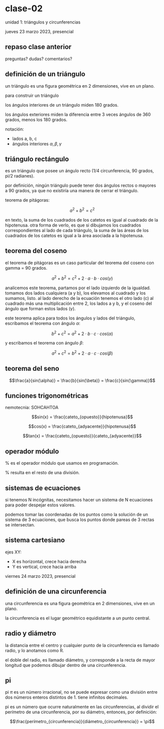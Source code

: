 # clase-02

unidad 1: triángulos y circunferencias

jueves 23 marzo 2023, presencial

## repaso clase anterior

preguntas? dudas? comentarios?

## definición de un triángulo

un triángulo es una figura geométrica en 2 dimensiones, vive en un plano.

para construir un triángulo

los ángulos interiores de un triángulo miden 180 grados.

los ángulos exteriores miden la diferencia entre 3 veces ángulos de 360 grados, menos los 180 grados.

notación:

- lados a, b, c
- ángulos interiores $\alpha, \beta, \gamma$

## triángulo rectángulo

es un triángulo que posee un ángulo recto (1/4 circunferencia, 90 grados, pi/2 radianes).

por definición, ningún triángulo puede tener dos ángulos rectos o mayores a 90 grados, ya que no existiría una manera de cerrar el triángulo.

teorema de pitágoras:

$$a^{2}  + b^{2} = c^{2}$$

en texto, la suma de los cuadrados de los catetos es igual al cuadrado de la hipotenusa. otra forma de verlo, es que si dibujamos los cuadrados correspondientes al lado de cada triángulo, la suma de las áreas de los cuadrados de los catetos es igual a la área asociada a la hipotenusa.

## teorema del coseno

el teorema de pitágoras es un caso particular del teorema del coseno con gamma = 90 grados.

$$a^{2}  + b^{2} = c^{2} + 2 \cdot a \cdot b \cdot cos(\gamma)$$

analicemos este teorema, partamos por el lado izquierdo de la igualdad. tomamos dos lados cualquiera (a y b), los elevamos al cuadrado y los sumamos, listo. al lado derecho de la ecuación tenemos el otro lado (c) al cuadrado más una multiplicación entre 2, los lados a y b, y el coseno del ángulo que forman estos lados ($\gamma$).

este teorema aplica para todos los ángulos y lados del triángulo, escribamos el teorema con ángulo $\alpha$:

$$b^{2}  + c^{2} = a^{2} + 2 \cdot b \cdot c \cdot cos(\alpha)$$

y escribamos el teorema con ángulo $\beta$:

$$a^{2}  + c^{2} = b^{2} + 2 \cdot a \cdot c \cdot cos(\beta)$$

## teorema del seno

$$\frac{a}{sin(\alpha)} = \frac{b}{sin(\beta)} = \frac{c}{sin(\gamma)}$$

## funciones trigonométricas

nemotecnia: SOHCAHTOA

$$sin(x) = \frac{cateto_{opuesto}}{hipotenusa}$$

$$cos(x) = \frac{cateto_{adyacente}}{hipotenusa}$$

$$tan(x) = \frac{cateto_{opuesto}}{cateto_{adyacente}}$$

## operador módulo

% es el operador módulo que usamos en programación.

% resulta en el resto de una división.

## sistemas de ecuaciones

si tenemos N incógnitas, necesitamos hacer un sistema de N ecuaciones para poder despejar estos valores.

podemos tomar las coordenadas de los puntos como la solución de un sistema de 3 ecuaciones, que busca los puntos donde pareas de 3 rectas se intersectan.

## sistema cartesiano

ejes XY:

- X es horizontal, crece hacia derecha
- Y es vertical, crece hacia arriba

viernes 24 marzo 2023, presencial

## definición de una circunferencia

una circunferencia es una figura geométrica en 2 dimensiones, vive en un plano.

la circunferencia es el lugar geométrico equidistante a un punto central.

## radio y diámetro

la distancia entre el centro y cualquier punto de la circunferencia es llamado radio, y lo anotamos como R.

el doble del radio, es llamado diámetro, y corresponde a la recta de mayor longitud que podemos dibujar dentro de una circunferencia.

## pi

pi $\pi$ es un número irracional, no se puede expresar como una división entre dos números enteros distintos de 1. tiene infinitos decimales.

pi es un número que ocurre naturalmente en las circunferencias, al dividir el perímetro de una circunferencia, por su diámetro, entonces, por definición:

$$\frac{perímetro_{circunferencia}}{diámetro_{circunferencia}} = \pi$$
